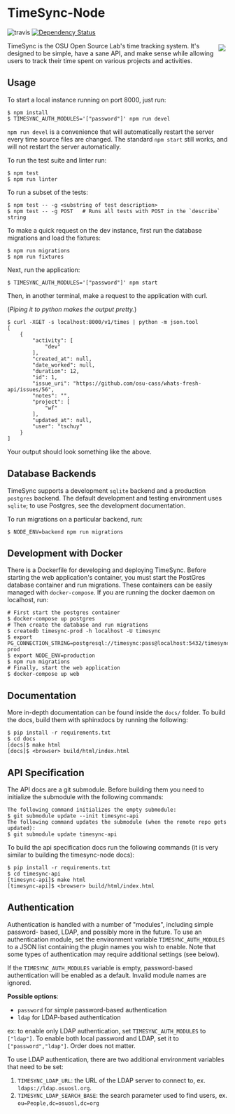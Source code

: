 TimeSync-Node
==============

![travis](https://travis-ci.org/osuosl/timesync-node.svg?branch=develop) [![Dependency Status](https://david-dm.org/osuosl/timesync-node.svg)](https://david-dm.org/osuosl/timesync-node)

<img align="right" style="padding: 5px;" src="/timesync-node.png?raw=true" />

TimeSync is the OSU Open Source Lab's time tracking system. It's designed to be
simple, have a sane API, and make sense while allowing users to track their
time spent on various projects and activities.

Usage
-----

To start a local instance running on port 8000, just run:

```
$ npm install
$ TIMESYNC_AUTH_MODULES='["password"]' npm run devel
```

``npm run devel`` is a convenience that will automatically restart the server
every time source files are changed. The standard ``npm start`` still works,
and will not restart the server automatically.

To run the test suite and linter run:

```
$ npm test
$ npm run linter
```

To run a subset of the tests:

```
$ npm test -- -g <substring of test description>
$ npm test -- -g POST   # Runs all tests with POST in the `describe` string
```

To make a quick request on the dev instance, first run the database migrations
and load the fixtures:

```
$ npm run migrations
$ npm run fixtures
```

Next, run the application:

```
$ TIMESYNC_AUTH_MODULES='["password"]' npm start
```

Then, in another terminal, make a request to the application with curl.

(*Piping it to python makes the output pretty.*)

```
$ curl -XGET -s localhost:8000/v1/times | python -m json.tool
[
    {
        "activity": [
            "dev"
        ],
        "created_at": null,
        "date_worked": null,
        "duration": 12,
        "id": 1,
        "issue_uri": "https://github.com/osu-cass/whats-fresh-api/issues/56",
        "notes": "",
        "project": [
            "wf"
        ],
        "updated_at": null,
        "user": "tschuy"
    }
]

```

Your output should look something like the above.

Database Backends
-----------------

TimeSync supports a development ``sqlite`` backend and a production ``postgres``
backend. The default development and testing environment uses ``sqlite``; to use
Postgres, see the development documentation.

To run migrations on a particular backend, run:

```
$ NODE_ENV=backend npm run migrations
```

Development with Docker
-----------------------

There is a Dockerfile for developing and deploying TimeSync. Before starting
the web application's container, you must start the PostGres database container
and run migrations. These containers can be easily managed with
`docker-compose`. If you are running the docker daemon on localhost, run:

```
# First start the postgres container
$ docker-compose up postgres
# Then create the database and run migrations
$ createdb timesync-prod -h localhost -U timesync
$ export PG_CONNECTION_STRING=postgresql://timesync:pass@localhost:5432/timesync-prod
$ export NODE_ENV=production
$ npm run migrations
# Finally, start the web application
$ docker-compose up web

```


Documentation
-------------

More in-depth documentation can be found inside the ``docs/`` folder. To build
the docs, build them with sphinxdocs by running the following:

```
$ pip install -r requirements.txt
$ cd docs
[docs]$ make html
[docs]$ <browser> build/html/index.html
```

API Specification
------------------

The API docs are a git submodule. Before building them you need to initialize
the submodule with the following commands:

```
The following command initializes the empty submodule:
$ git submodule update --init timesync-api
The following command updates the submodule (when the remote repo gets updated):
$ git submodule update timesync-api
```

To build the api specification docs run the following commands (it is very
similar to building the timesync-node docs):

```
$ pip install -r requirements.txt
$ cd timesync-api
[timesync-api]$ make html
[timesync-api]$ <browser> build/html/index.html
```

Authentication
--------------

Authentication is handled with a number of "modules", including simple password-
based, LDAP, and possibly more in the future. To use an authentication module,
set the environment variable ``TIMESYNC_AUTH_MODULES`` to a JSON list containing
the plugin names you wish to enable. Note that some types of authentication may
require additional settings (see below).

If the ``TIMESYNC_AUTH_MODULES`` variable is empty, password-based
authentication will be enabled as a default. Invalid module names are ignored.

**Possible options**:
  * ``password`` for simple password-based authentication
  * ``ldap`` for LDAP-based authentication

ex: to enable only LDAP authentication, set ``TIMESYNC_AUTH_MODULES`` to
``["ldap"]``. To enable both local password and LDAP, set it to
``["password","ldap"]``. Order does not matter.

To use LDAP authentication, there are two additional environment variables that
need to be set:

1. ``TIMESYNC_LDAP_URL``: the URL of the LDAP server to connect to, ex.
  ``ldaps://ldap.osuosl.org``.
2. ``TIMESYNC_LDAP_SEARCH_BASE``: the search parameter used to find users,
  ex. ``ou=People,dc=osuosl,dc=org``
